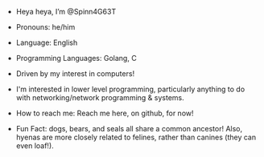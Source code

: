 - Heya heya, I’m @Spinn4G63T
- Pronouns: he/him
- Language: English
- Programming Languages: Golang, C
- Driven by my interest in computers!

- I'm interested in lower level programming, particularly anything to do with networking/network programming & systems.

- How to reach me: Reach me here, on github, for now!

- Fun Fact: dogs, bears, and seals all share a common ancestor! Also, hyenas are more closely related to felines, rather than canines (they can even loaf!).

<!---
Spinn4G63T/Spinn4G63T is a ✨ special ✨ repository because its `README.md` (this file) appears on your GitHub profile.
You can click the Preview link to take a look at your changes.
--->
